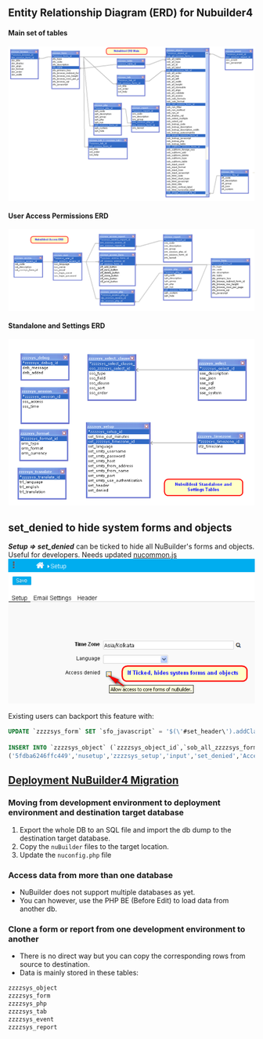 ## Entity Relationship Diagram (ERD) for Nubuilder4

#### Main set of tables
![Main ERD](./images/nub4_Main_ERD.png)

#### User Access Permissions ERD
![Access ERD](./images/nub4_Access_ERD.png)

#### Standalone and Settings ERD
![Settings ERD](./images/Nubuilder4_Settings_ERD.png)

## set_denied to hide system forms and objects
***Setup => set_denied*** can be ticked to hide all NuBuilder's forms and objects. Useful for developers. Needs updated [nucommon.js](https://github.com/apmuthu/nubuilder4/commit/50deab677e2268cc0a970300297f5211a2a1fab9#diff-3be85bba7d935c8a483a53d3409983f33c617c6249f3983239015abb6dc73719)
![set_denied Setting](./images/set_denied_screenshot.png)

Existing users can backport this feature with:
```sql
UPDATE `zzzzsys_form` SET `sfo_javascript` = '$(\'#set_header\').addClass(\'html\');\n  \n$(\'.html\').dblclick(function() {\n	nuOpenAce(\'HTML\', this.id);\n});\n\nnuHide(\'nuDeleteButton\');\nnuHide(\'nuCloneButton\');\n\nnuSetToolTip(\'set_denied\',\'Allow access to core forms of nuBuilder.\', true);\n' WHERE `zzzzsys_form_id` = 'nusetup';

INSERT INTO `zzzzsys_object` (`zzzzsys_object_id`,`sob_all_zzzzsys_form_id`,`sob_all_table`,`sob_all_type`,`sob_all_id`,`sob_all_label`,`sob_all_zzzzsys_tab_id`,`sob_all_order`,`sob_all_top`,`sob_all_left`,`sob_all_width`,`sob_all_height`,`sob_all_cloneable`,`sob_all_align`,`sob_all_validate`,`sob_all_access`,`sob_calc_formula`,`sob_calc_format`,`sob_run_zzzzsys_form_id`,`sob_run_filter`,`sob_run_method`,`sob_run_id`,`sob_display_sql`,`sob_select_multiple`,`sob_select_sql`,`sob_lookup_code`,`sob_lookup_description`,`sob_lookup_description_width`,`sob_lookup_autocomplete`,`sob_lookup_zzzzsys_form_id`,`sob_lookup_javascript`,`sob_lookup_php`,`sob_lookup_table`,`sob_subform_zzzzsys_form_id`,`sob_subform_foreign_key`,`sob_subform_add`,`sob_subform_delete`,`sob_subform_type`,`sob_subform_table`,`sob_input_count`,`sob_input_format`,`sob_input_type`,`sob_input_javascript`,`sob_html_code`,`sob_html_chart_type`,`sob_html_javascript`,`sob_html_title`,`sob_html_vertical_label`,`sob_html_horizontal_label`,`sob_image_zzzzsys_file_id`) VALUES
('5fdba6246ffc449','nusetup','zzzzsys_setup','input','set_denied','Access denied','nu5bad6cb36d97acd',40,157,217,20,18,'1','left','0','0','','','','','','','','','','stz_timezone','stz_timezone','0',NULL,'nutimezone','',NULL,'zzzzsys_timezone','','','','','','',0,'','checkbox','','','','','','','','');

```

## [Deployment NuBuilder4 Migration](https://forums.nubuilder.com/viewtopic.php?f=19&t=10120#p19867)

### Moving from development environment to deployment environment and destination target database
1. Export the whole DB to an SQL file and import the db dump to the destination target database.
1. Copy the `nuBuilder` files to the target location.
1. Update the `nuconfig.php` file

### Access data from more than one database
* NuBuilder does not support multiple databases as yet.
* You can however, use the PHP BE (Before Edit) to load data from another db.

### Clone a form or report from one development environment to another
* There is no direct way but you can copy the corresponding rows from source to destination.
* Data is mainly stored in these tables:
````
zzzzsys_object
zzzzsys_form
zzzzsys_php
zzzzsys_tab
zzzzsys_event
zzzzsys_report
````
